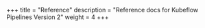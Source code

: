 +++
title = "Reference"
description = "Reference docs for Kubeflow Pipelines Version 2"
weight = 4
+++
